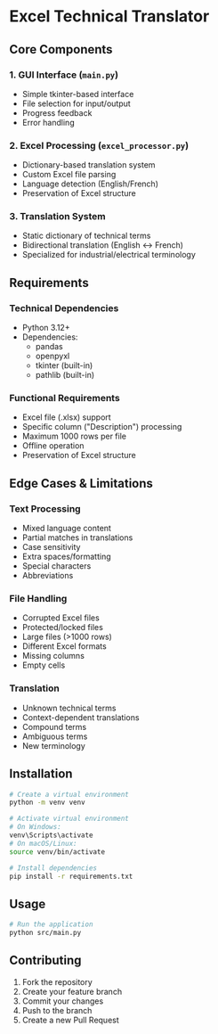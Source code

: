 # Excel Technical Translator

## Core Components

### 1. GUI Interface (`main.py`)

- Simple tkinter-based interface
- File selection for input/output
- Progress feedback
- Error handling

### 2. Excel Processing (`excel_processor.py`)

- Dictionary-based translation system
- Custom Excel file parsing
- Language detection (English/French)
- Preservation of Excel structure

### 3. Translation System

- Static dictionary of technical terms
- Bidirectional translation (English ↔ French)
- Specialized for industrial/electrical terminology

## Requirements

### Technical Dependencies

- Python 3.12+
- Dependencies:
  - pandas
  - openpyxl
  - tkinter (built-in)
  - pathlib (built-in)

### Functional Requirements

- Excel file (.xlsx) support
- Specific column ("Description") processing
- Maximum 1000 rows per file
- Offline operation
- Preservation of Excel structure

## Edge Cases & Limitations

### Text Processing

- Mixed language content
- Partial matches in translations
- Case sensitivity
- Extra spaces/formatting
- Special characters
- Abbreviations

### File Handling

- Corrupted Excel files
- Protected/locked files
- Large files (>1000 rows)
- Different Excel formats
- Missing columns
- Empty cells

### Translation

- Unknown technical terms
- Context-dependent translations
- Compound terms
- Ambiguous terms
- New terminology

## Installation

```bash
# Create a virtual environment
python -m venv venv

# Activate virtual environment
# On Windows:
venv\Scripts\activate
# On macOS/Linux:
source venv/bin/activate

# Install dependencies
pip install -r requirements.txt
```

## Usage

```bash
# Run the application
python src/main.py
```

## Contributing

1. Fork the repository
2. Create your feature branch
3. Commit your changes
4. Push to the branch
5. Create a new Pull Request

